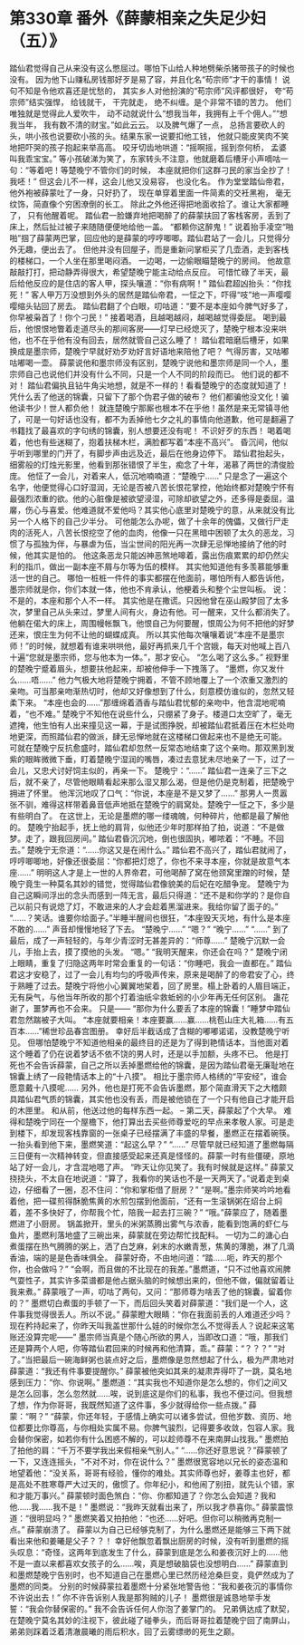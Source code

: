 # 第330章 番外《薛蒙相亲之失足少妇（五）》
踏仙君觉得自己从来没有这么憋屈过。哪怕下山给人种地劈柴杀猪带孩子的时候也没有。
因为他下山赚私房钱那好歹是易了容，并且化名“苟宗师”才干的事情！
说句不知是令他欢喜还是忧愁的， 其实乡人对他扮演的“苟宗师”风评都很好， 夸“苟宗师”结实强悍， 给钱就干， 干完就走， 绝不纠缠。是个非常不错的苦力。
他们唯独就是觉得此人爱吹牛， 动不动就说什么“想我当年，我拥有上千个佣人。”“想我当年， 我有数不清的财宝。”如此云云。
以及脾气爆了一点， 总扬言要砍人的头，哄小孩也说要砍小孩的头。结果东家一说要扣他工钱， 他就只能皮笑肉不笑地把吓哭的孩子抱起来举高高。
咬牙切齿地哄道：“摇啊摇，摇到奈何桥， 孟婆叫我乖宝宝。”
等小孩破涕为笑了，东家转头不注意，他就磨着后槽牙小声嘀咕一句：“等着吧！等楚晚宁不管你们的时候， 本座就把你们这群刁民的家当全抄了！我呸！”
但这会儿不一样，这会儿他又没易容， 也没化名。
作为堂堂踏仙帝君，他外袍被薛蒙吐了一身，只好扔了， 现在单穿着里面一件简素的交衽黑袍， 毫无纹饰，简直像个穷困潦倒的长工。
除此之外他还得把地面收拾了。谁让大家都睡了， 只有他醒着呢。
踏仙君一脸嫌弃地把喝醉了的薛蒙扶回了客栈客房，丢到了床上，然后扯过被子来随随便便地给他一盖。
“都赖你这醉鬼！”
说着抬手凌空“啪啪”掴了薛蒙两巴掌，回应他的是薛蒙的哼哼唧唧。踏仙君站了一会儿，只觉得分外无趣，便出去了。
但他并没有回屋子，而是重新问掌柜买了几壶酒，走到客栈的楼梯口，一个人坐在那里喝闷酒。
一边喝，一边偷眼瞄楚晚宁的房间。
他故意敲敲打打，把动静弄得很大，希望楚晚宁能主动给点反应。
可惜忙碌了半天，最后给他反应的是住店的客人甲，探头嚷道：“你有病啊！”
踏仙君超凶抬头：“你找死！”
客人甲万万没想到外头的居然是踏仙帝君，一怔之下，吓得“吱”地一声嘤嘤嘤缩头钻回了房去。
踏仙君翻了个白眼，叨咕道：“要不是本座如今脾气好多了，你早被枭首了！你个刁民！”
接着喝酒，且越喝越闷，越喝越觉得委屈。
喝到最后，他恨恨地瞥着走道尽头的那间客房——灯早已经熄灭了，楚晚宁根本没来哄他，也不在乎他有没有回去，居然就管自己这么睡了！
踏仙君暗磨后槽牙，如果换成是墨宗师，楚晚宁早就好劝歹劝好言好语地来陪他了吧？
气得厉害，又咕嘟咕嘟喝一壶。
薛蒙说他和墨宗师没有区别，楚晚宁说他和墨宗师是同一个人，墨宗师自己也说他们并没有什么不同，只是一个人不同的阶段而已。
他们说的都不对！
踏仙君偏执且钻牛角尖地想，就是不一样的！看看楚晚宁的态度就知道了！凭什么丢了他送的锦囊，只留下了那个伪君子做的破布？
他们都骗他没文化！骗他读书少！世人都负他！
就连楚晚宁那厮也根本不在乎他！虽然是来无常镇寻他了，可是一句好话也没有，都不为丢掉他七夕之礼的事情向他道歉，他可是翻遍了书籍找了最喜欢的字句绣的锦囊，别人想要还没有呢！
不识好歹的东西！
喝着喝着，他也有些迷糊了，抱着扶梯木栏，满脸都写着“本座不高兴”。
昏沉间，他似乎听到哪里的门开了，有脚步声由远及近，最后在他身边停下。
踏仙君抬起头，细雾般的灯烛光影里，他看到那张错恨了半生，痴念了十年，渴慕了两世的清俊脸庞。
他怔了一会儿，对着来人，低沉地喃喃道：“楚晚宁……”
只是念了一遍这个名字，他便觉得心口好湿润，无论是否被八苦长恨花掌控，他始终都对楚晚宁怀有最强烈浓重的欲。他的心脏像是被欲望浸湿，可除却欲望之外，还多得是委屈，温黁，伤心与喜爱。他难道就不爱他吗？其实他心底里对楚晚宁的意，从来就没有比另一个人格下的自己少半分。
可他能怎么办呢，做了十余年的傀儡，又做行尸走肉的活死人，八苦长恨挖空了他的血肉，他像一只在黑暗中困顿了太久的恶龙，习惯了与孤独为伴，与暴虐为伍，当尘世间的阳光再一次肆无忌惮地接纳了他的时候，他其实是怕的。
他这条恶龙只能凶神恶煞地嗥着，露出伤痕累累的却仍然尖利的指爪，做出一副本座不屑与尔等为伍的模样。
其实他知道他有多羡慕能够重活一世的自己。
哪怕一桩桩一件件的事实都摆在他面前，哪怕所有人都告诉他，墨宗师就是你，你们本就一体，他也不肯承认，他梗着头和整个尘世叫板。
说：不是的，本座和那个人不一样。
其实他是在撒谎。只因他曾在巫山殿梦回了太多次，梦里自己从头来过，梦里人间有火，身边有他。可一醒来，又什么都消失了。
他躺在偌大的床上，周围幔帐飘飞，他恨自己为何要醒，恨周公为何不把他的好梦还来，恨庄生为何不让他的蝴蝶成真。
所以其实他每次嚷嚷着说“本座不是墨宗师！”的时候，就想着有谁来哄哄他，最好再抓来几千个宫娥，每天对他喊上百八十遍“您就是墨宗师，您与他本为一体。”，那才安心。
“怎么喝了这么多。”
视野里的楚晚宁蹙着眉头，想要扶他起来，却被他伸手一下拽落了。
“墨燃，你又发什么……唔……”
他力气极大地将楚晚宁拥着，不管不顾地覆上了一个浓重又激烈的亲吻。可当那亲吻渐热切时，他却又好像想到了什么，刻意模仿谁似的，忽然又轻柔下来。
“本座也会的……”那缠绵着酒香与踏仙君忧郁的亲吻中，他含混地呢喃着，“也不难。”
楚晚宁不知他在说些什么，只绷紧了身子。楼道口太空旷了，毫无遮掩，他生怕有人出来撞见这一幕，于是试图挣脱，却被踏仙君抵着压在木栏处吻地更深，而照踏仙君的做派，肆无忌惮地就在这楼梯口做起来也不是绝无可能。
可就在楚晚宁反抗愈盛时，踏仙君却忽然一反常态地结束了这个亲吻。那双黑到发紫的眼眸微微下垂，盯着楚晚宁湿润的嘴唇，凑过去意犹未尽地亲了一下，过了一会儿，又忠犬讨好饲主似的，再亲一下。
楚晚宁：“……”
踏仙君一连亲了三下之后，就不亲了，尽管他眼睛看起来那么湿又那么渴，但是他仍是克制着，把楚晚宁拥进了怀里。
他浑沉地叹了口气：“你说，本座是不是又梦了……”
那男人一贯嚣张不驯，难得这样带着鼻音低声地抵在楚晚宁的肩窝处。楚晚宁一怔之下，多少是有些明白了。
在这世上，无论是墨燃的哪一缕魂魄，何种碎片，他都是最了解他的。
楚晚宁抬起手，抚上他的肩背，似他还少年时那样拍了拍，说道：“不是做梦。走了，跟我回房间。”
踏仙君昏沉沉地，倒也很固执，嘟哝着：“不睡。不回去。”
楚晚宁无奈道：“……你这又是在闹什么。”
踏仙君不高兴了，踏仙君就闹了，哼哼唧唧地，好像还很委屈：“你都把灯熄了，你也不来寻本座，你就是故意气本座……”
明明这人才是上一世的人界帝君，可他喝醉了窝在他颈窝里蹭的时候，楚晚宁竟生一种莫名其妙的错觉，觉得踏仙君像貌美的后妃在吃醋争宠。
楚晚宁为自己这瞬间浮出的念头而感到一阵无言，最后只得道：“还不是和你学的？是你自己以前只有说熄了灯，不敢进来的人才会趁着黑溜进来。我给你留了面子的。”
“……？笑话。谁要你给面子。”半睡半醒间也很狂，“本座毁天灭地，有什么是本座不敢的……”
声音却慢慢地轻了下去。
“楚晚宁……”
“嗯？”
“晚宁……”
“……”
到了最后，成了一声轻轻的，与年少青涩时无甚差异的：“师尊……”
楚晚宁沉默一会儿，手抬上去，摸了摸他的头发。
“嗯。”
“我明天醒来，你还会在吗？”
楚晚宁闭上眼睛，重复了归隐这两年时常会重复的一句话：“你睡吧，我会一直都在。”
踏仙君这才安稳了，过了一会儿有均匀的呼吸声传来，原来是喝醉了的帝君安了心，终于熟睡了过去。楚晚宁将他小心翼翼地架着，回了房里。榻上卧着的人眉目端正，无有戾气，与他当年所收的那个打着油纸伞救蚯蚓的小少年再无任何区别。
蛊花谢了，噩梦再也不会来。
只是——
“那你为什么要丢了本座的锦囊！”睡梦中踏仙君忽然踹被子大叫。
“本座就要相亲！本座要赢……赢……桃苞山庄大礼箱……有五百本……”稀世珍品春宫图册。
幸好后半截话成了含糊的嘟嘟诺诺，没教楚晚宁听见。
但哪怕楚晚宁不知道他相亲的最终目的还是为了得到艳情话本，当他面对着这个睡着了仍在说着梦话不依不饶的男人时，还是以手加额，头疼不已。
他是打死也不会告诉薛蒙，自己之所以丢掉墨燃给他的锦囊，是因为踏仙君毫无廉耻地在锦囊上绣了一段艳情话本上的“十八摸”。
相比于墨宗师人格绣的“平安经”，谁会愿意戴十八摸呢……
另外，他也是打死不会告诉墨燃，那个简直滑天下之大稽颇具踏仙君气质的锦囊，其实他也没有丢，而是被他锁在了一个只有他自己才能开启的木匣里。
和从前，他送过他的每样东西一起。
–
第二天，薛蒙起了个大早。
难得和楚晚宁同在一个屋檐下，他打算出去买些师尊爱吃的早点来孝敬人家。可是走到楼下，却发现客栈靠窗的一张桌子已经摆满了丰盛的早餐，墨燃正在摆着碗筷。
一抬头看到他下来，墨燃笑道：“起这么早？”
“……”
尽管早就已经知道了墨燃每隔三日便有一次精神转变，但直接感受起来还真是怪怪的。薛蒙一时有些僵硬，原地站了好一会儿，才含混地嗯了声。
“昨天让你见笑了。我有时候就是这样。”
薛蒙又挠挠头，不太自在地说道：“算了，我看你的笑话也不是一天两天了。”说着走到桌边，仔细看了一圈，忍不住问：“你和掌柜借了厨房？”
“是啊。”墨宗师笑吟吟地看着他，把一碟煎得酥脆焦黄的水煎包摆到他面前，“还有一生滚锅粥在炤台上焖着，差不多快好了，你帮我个忙，陪我一起去打三碗？”
“哦。”薛蒙应了，随着墨燃进了小厨房。
锅盖掀开，里头的米粥蒸腾出雾气与浓香，能看到饱满的虾仁与鱼片，墨燃利落地盛了三碗出来，薛蒙就在旁边帮忙找配料。
一切为二的溏心白煮蛋摆在热气腾腾的粥上，洒了白芝麻，剁末的水嫩青葱，焦黄的薄脆，淋了几滴香油，端的是是色香味俱全。
薛蒙好奇，不由地问道：“踏……呃，昨天的那个你，也会做吗？”
“会啊，而且做的不比现在的我差。”墨燃道，“只不过他喜欢闹脾气耍性子，其实许多菜谱都是他占据头脑的时候想出来的，但他不做，偏就留着让我来煮。”
薛蒙哦了一声，叨咕了两句，又问：“那师尊为啥丢了他的锦囊，留着你的？”
墨燃切白煮蛋的手顿了一下，而后回头笑着对薛蒙道：“我们是一个人，这件事我觉得很丢人。所以不说。”
薛蒙瞪大眼睛：“你在我面前丢的人难道还少吗？现在矜持起来了，你昨天叫我盖世那什么娃的时候你怎么不觉得丢人？说起来这笔账还没算完呢——”
墨宗师当真是个随心所欲的男人，当即改口道：“哦，那我们还是算两个人吧，你等踏仙君回来的时候再和他清算，乖。”
薛蒙：“？？？”
“对了。”当把最后一碗海鲜粥也装点好之后，墨燃像是忽然想起了什么，极为严肃地对薛蒙道：“我还有件事要提醒你。”
薛蒙被他突如其来的凝肃弄得吓了一跳，莫名地感到压力：“你、你说啊。”
墨燃道：“其实我也不知道你是怎么想的，你们之间又是怎么回事，怎么忽然就……唉，说到底这是你们的私事，我也不便过问。但我想了想，作为你哥哥，我既然知道了这件事，多少就得给你一些点拨。”
薛蒙：“啊？”
“薛蒙，你还年轻，于感情上确实可以诸多尝试，但他岁数、资历、地位都要比你尊高，与你相处实属不易。你脾气骏烈，记得要多收敛，包容人家。我会替你保密，如若你有什么困惑不解的，可以趁师尊不在来南屏山找我。”
墨燃拍了拍他的肩：“千万不要学我出来假相亲气别人。”
“……你还好意思说？”薛蒙顿了一下，又连连摇头，“不对不对，你在说什么？”
墨燃很宽容地以兄长的姿态温和地望着他：“没关系，哥哥有经验，懂你的难处。其实师尊也好，姜尊主也好，都是高处不胜寒尊严大过天的，傲惯了。你年纪小，和他闹了别扭，就先认个错，家和才能万事兴。”
薛蒙顿时面色煞白：“你、你都知道了？你怎么会知道？我和他……我……我不是！”
墨燃说：“我昨天就看出来了，所以我才恭喜你。”
薛蒙震惊道：“很明显吗？”
墨燃笑着又拍拍他：“也还……好吧。但你可以稍微再克制一点。”
薛蒙崩溃了。
薛蒙以为自己已经够克制了，为什么墨燃还是能够三下两下就看出来他和姜曦是父子？？！
幸好他飘忽着飘出厨房的时候，没有听到墨燃的摇头叹息：“奇怪，这两年到底发生了什么，薛蒙到底是怎么和姜夜沉好上的……他不是一直以来都喜欢女孩子的么……唉，真是想破脑袋也没想明白……”
薛蒙直到和墨燃楚晚宁告别时，也不知道自己在墨燃心里已然历经沧桑巨变，竟俨然成为了墨燃的同类。
分别的时候薛蒙拉着墨燃十分紧张地警告他：“我和姜夜沉的事情你不许说出去！”
你不许告诉别人我是那狗贼的儿子！
墨燃很是诚恳地举手发誓：“我会你替保密的。”
我不会告诉任何人你泡了姜掌门的。
兄弟俩达成了默契，在楚晚宁莫名其妙的注视下，彼此碰了碰拳头，而后哥哥拉着楚晚宁回了南屏山，弟弟则踩着泛着清澈晨曦的雨后积水，回了云雾缥缈的死生之巅。
